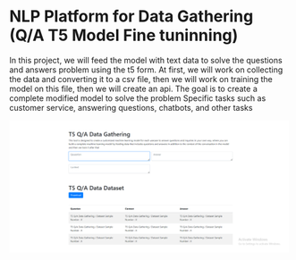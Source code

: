 <h1>NLP Platform for Data Gathering (Q/A T5 Model Fine tuninning)</h1>
<p>In this project, we will feed the model with text data to solve the questions and answers problem using the t5 form. At first, we will work on collecting the data and converting it to a csv file, then we will work on training the model on this file, then we will create an api. The goal is to create a complete modified model to solve the problem Specific tasks such as customer service, answering questions, chatbots, and other tasks</p>
<img src="t5.png" width="500px">